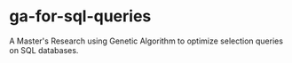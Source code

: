 # ga-for-sql-queries
A Master's Research using Genetic Algorithm to optimize selection queries on SQL databases.
